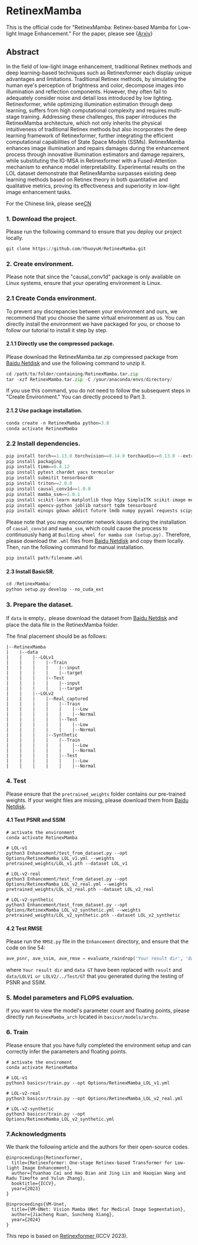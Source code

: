 # RetinexMamba

This is the official code for "RetinexMamba: Retinex-based Mamba for Low-light Image Enhancement." For the paper, please see {[Arxiv](https://arxiv.org/abs/2405.03349)}

## Abstract

In the field of low-light image enhancement, traditional Retinex methods and deep learning-based techniques such as Retinexformer each display unique advantages and limitations. Traditional Retinex methods, by simulating the human eye's perception of brightness and color, decompose images into illumination and reflection components. However, they often fail to adequately consider noise and detail loss introduced by low lighting. Retinexformer, while optimizing illumination estimation through deep learning, suffers from high computational complexity and requires multi-stage training. Addressing these challenges, this paper introduces the RetinexMamba architecture, which not only inherits the physical intuitiveness of traditional Retinex methods but also incorporates the deep learning framework of Retinexformer, further integrating the efficient computational capabilities of State Space Models (SSMs). RetinexMamba enhances image illumination and repairs damages during the enhancement process through innovative illumination estimators and damage repairers, while substituting the IG-MSA in Retinexformer with a Fused-Attention mechanism to enhance model interpretability. Experimental results on the LOL dataset demonstrate that RetinexMamba surpasses existing deep learning methods based on Retinex theory in both quantitative and qualitative metrics, proving its effectiveness and superiority in low-light image enhancement tasks.

For the Chinese link, please see[CN](https://github.com/YhuoyuH/RetinexMamba-CN)



### 1. Download the project.

Please run the following command to ensure that you deploy our project locally.

```python
git clone https://github.com/YhuoyuH/RetinexMamba.git
```

### 2. Create environment.

Please note that since the "causal_conv1d" package is only available on Linux systems, ensure that your operating environment is Linux.

### 2.1 Create Conda environment.

To prevent any discrepancies between your environment and ours, we recommend that you choose the same virtual environment as us. You can directly install the environment we have packaged for you, or choose to follow our tutorial to install it step by step.

#### 2.1.1 Directly use the compressed package.

Please download the RetinexMamba.tar.zip compressed package from [Baidu Netdisk](https://pan.baidu.com/s/1w0XxF2YpWJFbQ2w_H4HbHw?pwd=0325) and use the following command to unzip it.

```python
cd /path/to/folder/containing/RetinexMamba.tar.zip
tar -xzf RetinexMamba.tar.zip -C /your/anaconda/envs/directory/
```

If you use this command, you do not need to follow the subsequent steps in "Create Environment." You can directly proceed to Part 3.

#### 2.1.2 Use package installation.

```python
conda create -n RetinexMamba python=3.8
conda activate RetinexMamba
```

### 2.2 Install dependencies.

```python
pip install torch==1.13.0 torchvision==0.14.0 torchaudio==0.13.0 --extra-index-url https://download.pytorch.org/whl/cu117
pip install packaging
pip install timm==0.4.12
pip install pytest chardet yacs termcolor
pip install submitit tensorboardX
pip install triton==2.0.0
pip install causal_conv1d==1.0.0
pip install mamba_ssm==1.0.1
pip install scikit-learn matplotlib thop h5py SimpleITK scikit-image medpy
pip install opencv-python joblib natsort tqdm tensorboard
pip install einops gdown addict future lmdb numpy pyyaml requests scipy yapf lpips
```

Please note that you may encounter network issues during the installation of `causal_conv1d` and `mamba_ssm`, which could cause the process to continuously hang at `Building wheel for mamba ssm (setup.py).` Therefore, please download the `.whl` files from [Baidu Netdisk](https://pan.baidu.com/s/1ko_q8WlaagqxZVG-3M3zyg?pwd=0325) and copy them locally. Then, run the following command for manual installation.

```python
pip install path/filename.whl
```

#### 2.3 Install BasicSR.

```python
cd /RetinexMamba/
python setup.py develop --no_cuda_ext
```

### 3. Prepare the dataset.

If `data` is empty，please download the dataset from [Baidu Netdisk](https://pan.baidu.com/s/14XR8UnhmbEg71cPOfsqvgw?pwd=0325) and place the data file in the RetinexMamba folder.

The final placement should be as follows:


```
|--RetinexMamba  	
|  	 |--data   
|    |    |--LOLv1
|    |    |    |--Train
|    |    |    |    |--input
|    |    |    |    |--target
|    |    |    |--Test
|    |    |    |    |--input
|    |    |    |    |--target
|    |    |--LOLv2
|    |    |    |--Real_captured
|    |    |    |    |--Train
|    |    |    |    |    |--Low
|    |    |    |    |    |--Normal
|    |    |    |    |--Test
|    |    |    |    |    |--Low
|    |    |    |    |    |--Normal
|    |    |    |--Synthetic
|    |    |    |    |--Train
|    |    |    |    |    |--Low
|    |    |    |    |    |--Normal
|    |    |    |    |--Test
|    |    |    |    |    |--Low
|    |    |    |    |    |--Normal
```

### 4. Test

Please ensure that the `pretrained_weights` folder contains our pre-trained weights. If your weight files are missing, please download them from [Baidu Netdisk](https://pan.baidu.com/s/1eUNhlcmosTusq8LZ6XRA_A?pwd=0325).

#### 4.1 Test PSNR and SSIM

```
# activate the environment
conda activate RetinexMamba

# LOL-v1
python3 Enhancement/test_from_dataset.py --opt Options/RetinexMamba_LOL_v1.yml --weights pretrained_weights/LOL_v1.pth --dataset LOL_v1

# LOL-v2-real
python3 Enhancement/test_from_dataset.py --opt Options/RetinexMamba_LOL_v2_real.yml --weights pretrained_weights/LOL_v2_real.pth --dataset LOL_v2_real

# LOL-v2-synthetic
python3 Enhancement/test_from_dataset.py --opt Options/RetinexMamba_LOL_v2_synthetic.yml --weights pretrained_weights/LOL_v2_synthetic.pth --dataset LOL_v2_synthetic
```

#### 4.2 Test RMSE

Please run the `RMSE.py` file in the `Enhancement` directory, and ensure that the code on line 54:

```python
ave_psnr, ave_ssim, ave_rmse = evaluate_raindrop('Your result dir', 'data GT')
```

where `Your result dir` and `data GT` have been replaced with `result` and `data/LOLV1 or LOLV2/../Test/GT` that you generated during the testing of PSNR and SSIM.

### 5. Model parameters and FLOPS evaluation.

If you want to view the model's parameter count and floating points, please directly run `ReinexMamba_arch` located in `basicsr/models/archs`. 

### 6. Train

Please ensure that you have fully completed the environment setup and can correctly infer the parameters and floating points.

```
# activate the enviroment
conda activate RetinexMamba

# LOL-v1
python3 basicsr/train.py --opt Options/RetinexMamba_LOL_v1.yml

# LOL-v2-real
python3 basicsr/train.py --opt Options/RetinexMamba_LOL_v2_real.yml

# LOL-v2-synthetic
python3 basicsr/train.py --opt Options/RetinexMamba_LOL_v2_synthetic.yml
```

### 7.Acknowledgments

We thank the following article and the authors  for their open-source codes.

```
@inproceedings{Retinexformer,
  title={Retinexformer: One-stage Retinex-based Transformer for Low-light Image Enhancement},
  author={Yuanhao Cai and Hao Bian and Jing Lin and Haoqian Wang and Radu Timofte and Yulun Zhang},
  booktitle={ICCV},
  year={2023}
}

@inproceedings{VM-Unet,
  title={VM-UNet: Vision Mamba UNet for Medical Image Segmentation},
  author={Jiacheng Ruan, Suncheng Xiang},
  year={2024}
}
```

This repo is based on [Retinexformer ](https://github.com/caiyuanhao1998/Retinexformer) (ICCV 2023).

